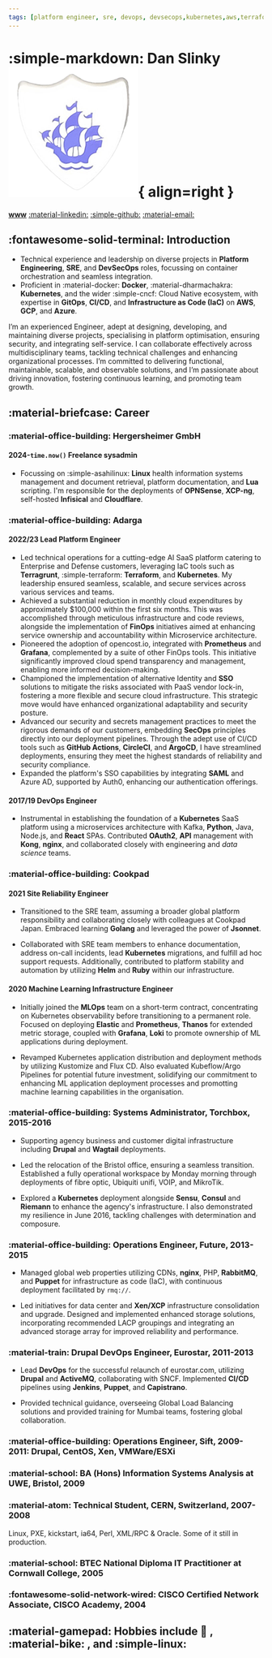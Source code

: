 ```yaml
---
tags: [platform engineer, sre, devops, devsecops,kubernetes,aws,terraform]
---
```

# :simple-markdown: Dan Slinky ![](../../favicon.png "Dan Slinky's Blue Peter badge"){ align=right }

[__www__](https://rtfm.danslinky.co.uk/resumes)  [:material-linkedin:](https://linkedin.com/in/danslinky "Visit Dan Slinky's LinkedIn profile")  [:simple-github:](https://github.com/danslinky "Visit Dan Slinky's GitHub profile")  [:material-email:](mailto:sysadmin@danslinky.co.uk "Email Dan Slinky")

## :fontawesome-solid-terminal: Introduction

- Technical experience and leadership on diverse projects in __Platform Engineering__, __SRE__, and __DevSecOps__ roles, focussing on container orchestration and seamless integration.
- Proficient in :material-docker: __Docker__, :material-dharmachakra: __Kubernetes__, and the wider :simple-cncf: Cloud Native ecosystem, with expertise in __GitOps__, __CI/CD__, and __Infrastructure as Code (IaC)__ on __AWS__, __GCP__, and __Azure__.

I’m an experienced Engineer, adept at designing, developing, and maintaining diverse projects, specialising in platform optimisation, ensuring security, and integrating self-service. I can collaborate effectively across multidisciplinary
teams, tackling technical challenges and enhancing organizational processes. I’m committed to delivering functional,
maintainable, scalable, and observable solutions, and I’m passionate about driving innovation, fostering continuous
learning, and promoting team growth.

## :material-briefcase: Career

### :material-office-building: Hergersheimer GmbH

#### 2024-`time.now()` Freelance sysadmin

- Focussing on :simple-asahilinux: __Linux__ health information systems management and document retrieval, platform documentation, and __Lua__ scripting. I'm responsible for the deployments of __OPNSense__, __XCP-ng__, self-hosted __Infisical__ and __Cloudflare__.

### :material-office-building: Adarga

#### 2022/23 Lead Platform Engineer

<!-- In my role as a technical leader within the Platform Engineering and SecOps teams, I spearheaded initiatives that have significantly enhanced operational efficiencies and optimized cloud cost management across a diverse tech stack. -->

- Led technical operations for a cutting-edge AI SaaS platform catering to Enterprise and Defense customers, leveraging IaC tools such as __Terragrunt__, :simple-terraform: __Terraform__, and __Kubernetes__. My leadership ensured seamless, scalable, and secure services across various services and teams.
- Achieved a substantial reduction in monthly cloud expenditures by approximately $100,000 within the first six months. This was accomplished through meticulous infrastructure and code reviews, alongside the implementation of __FinOps__ initiatives aimed at enhancing service ownership and accountability within Microservice architecture.
- Pioneered the adoption of opencost.io, integrated with __Prometheus__ and __Grafana__, complemented by a suite of other FinOps tools. This initiative significantly improved cloud spend transparency and management, enabling more informed decision-making.
- Championed the implementation of alternative Identity and __SSO__ solutions to mitigate the risks associated with PaaS vendor lock-in, fostering a more flexible and secure cloud infrastructure. This strategic move would have enhanced organizational adaptability and security posture.
- Advanced our security and secrets management practices to meet the rigorous demands of our customers, embedding __SecOps__ principles directly into our deployment pipelines. Through the adept use of CI/CD tools such as __GitHub Actions__, __CircleCI__, and __ArgoCD__, I have streamlined deployments, ensuring they meet the highest standards of reliability and security compliance.
- Expanded the platform's SSO capabilities by integrating __SAML__ and Azure AD, supported by Auth0, enhancing our authentication offerings. 

<!-- Additionally, I evaluated the technical feasibility of incorporating Plausible web analytics and played a key role in the adoption of graph database technologies like Tigergraph and Neo4j, further enriching our platform's capabilities. -->

<!-- My strategic approach to cloud cost optimization, deep technical expertise in deploying specialized tools, and proactive stance on avoiding vendor lock-in, coupled with a strong emphasis on security and efficient deployment practices, offer considerable advantages to organizations navigating today's dynamic tech landscape. -->

<!-- - I also oversaw recruitment into the team, conducting interviews, promoting team planning, before transitioning responsibilities to a permanent Engineering Manager and recruitment team. -->

#### 2017/19 DevOps Engineer

- Instrumental in establishing the foundation of a __Kubernetes__ SaaS platform using a microservices architecture with Kafka, __Python__, Java, Node.js, and __React__ SPAs. Contributed __OAuth2__, __API__ management with __Kong__, __nginx__, and collaborated closely with engineering and _data science_ teams.

<!-- - Moreover, I managed onboarding processes utilizing Apple MDM, fleet DM, __osquery__, and Munki, overseeing app packaging and deployment, while also deploying and maintaining the Atlassian stack, including __Jira__, Confluence, and Bamboo. -->

### :material-office-building: Cookpad

#### 2021 Site Reliability Engineer

- Transitioned to the SRE team, assuming a broader global platform responsibility and collaborating closely with colleagues at Cookpad Japan. Embraced learning __Golang__ and leveraged the power of __Jsonnet__.

- Collaborated with SRE team members to enhance documentation, address on-call incidents, lead __Kubernetes__ migrations, and fulfill ad hoc support requests. Additionally, contributed to platform stability and automation by utilizing __Helm__ and __Ruby__ within our infrastructure.

#### 2020 Machine Learning Infrastructure Engineer

- Initially joined the __MLOps__ team on a short-term contract, concentrating on Kubernetes observability before transitioning to a permanent role. Focused on deploying __Elastic__ and __Prometheus__, __Thanos__ for extended metric storage, coupled with __Grafana__, __Loki__ to promote ownership of ML applications during deployment.

- Revamped Kubernetes application distribution and deployment methods by utilizing Kustomize and Flux CD. Also evaluated Kubeflow/Argo Pipelines for potential future investment, solidifying our commitment to enhancing ML application deployment processes and promotting machine learning capabilities in the organisation.

### :material-office-building: Systems Administrator, Torchbox, 2015-2016

- Supporting agency business and customer digital infrastructure including __Drupal__ and __Wagtail__ deployments.

- Led the relocation of the Bristol office, ensuring a seamless transition. Established a fully operational workspace by Monday morning through deployments of fibre optic, Ubiquiti unifi, VOIP, and MikroTik.

- Explored a __Kubernetes__ deployment alongside __Sensu__, __Consul__ and __Riemann__ to enhance the agency's infrastructure. I also demonstrated my resilience in June 2016, tackling challenges with determination and composure.

### :material-office-building:  Operations Engineer, Future, 2013-2015

- Managed global web properties utilizing CDNs, __nginx__, PHP, __RabbitMQ__, and __Puppet__ for infrastructure as code (IaC), with continuous deployment facilitated by `rmq://`.

- Led initiatives for data center and __Xen/XCP__ infrastructure consolidation and upgrade. Designed and implemented enhanced storage solutions, incorporating recommended LACP groupings and integrating an advanced storage array for improved reliability and performance.

### :material-train: Drupal DevOps Engineer, Eurostar, 2011-2013

- Lead __DevOps__ for the successful relaunch of eurostar.com, utilizing __Drupal__ and __ActiveMQ__, collaborating with SNCF. Implemented __CI/CD__ pipelines using __Jenkins__, __Puppet__, and __Capistrano__.

- Provided technical guidance, overseeing Global Load Balancing solutions and provided training for Mumbai teams, fostering global collaboration.

<!-- ### :material-office-building: DevOps Engineer, Capgemini, 2011-2013
- Rackspace, Royal Mail, Burberry, Michael Page, HMRC -->

### :material-office-building: Operations Engineer, Sift, 2009-2011: Drupal, CentOS, Xen, VMWare/ESXi

### :material-school: BA (Hons) Information Systems Analysis at UWE, Bristol, 2009
### :material-atom: Technical Student, CERN, Switzerland, 2007-2008
Linux, PXE, kickstart, ia64, Perl, XML/RPC & Oracle. Some of it still in production.

### :material-school: BTEC National Diploma IT Practitioner at Cornwall College, 2005
### :fontawesome-solid-network-wired: CISCO Certified Network Associate, CISCO Academy, 2004
## :material-gamepad: Hobbies include :pizza: , :material-bike: , and :simple-linux: 